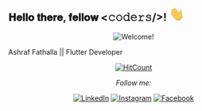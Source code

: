 <h2> 𝐇𝐞𝐥𝐥𝐨 𝐭𝐡𝐞𝐫𝐞, 𝐟𝐞𝐥𝐥𝐨𝐰 <𝚌𝚘𝚍𝚎𝚛𝚜/>! <img src="https://github.com/ABSphreak/ABSphreak/blob/master/gifs/Hi.gif" width="30px"></h2>

<div align="center" width="50">

<img src="https://i.imgur.com/dTYwdG1.gif" alt="Welcome!" width="300"/>

</div>

Ashraf Fathalla || Flutter Developer <br>




<div align="center">

[![HitCount](http://hits.dwyl.com/ABSphreak/ABSphreak.svg)](http://hits.dwyl.com/ABSphreak/ABSphreak)

<i>Follow me:</i><br>

<a href="http://linkedin.com/in/ashraf-fathalla-dev" target="_blank"><img src="https://img.shields.io/badge/LinkedIn-%230077B5.svg?&style=flat-square&logo=linkedin&logoColor=white" alt="LinkedIn"></a>
<a href="https://l.facebook.com/l.php?u=https%3A%2F%2Fwww.instagram.com%2Fashraf_fathallaa%3Ffbclid%3DIwAR0uGI9kUDKL8xPkbY78ruoHEapkY-7jc4k1X1iUw6lZLtLC3VDuKCEtW4A&h=AT0CPJmrbYvo3rxqptlbdYyAICMgKRZW80jiBvULSKCdqBudnZB8tx5q5DEHWMFvMhsPo4O8EpKpLNyVpDMKZb7YdrgjM3SKvOfhZ5Ld_6SsuAaH1K1DiM3V_oo1iFDRvwUI" target="_blank"><img src="https://img.shields.io/badge/Instagram-%23E4405F.svg?&style=flat-square&logo=instagram&logoColor=white" alt="Instagram"></a>
<a href="https://www.facebook.com/ashraf.fathalla.50" target="_blank"><img src="https://img.shields.io/badge/Facebook-%231877F2.svg?&style=flat-square&logo=facebook&logoColor=white" alt="Facebook"></a>


</div>
